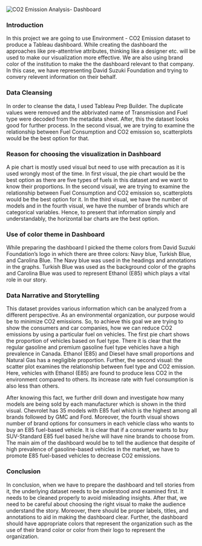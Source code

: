 ![CO2 Emission Analysis- Dashboard](https://user-images.githubusercontent.com/109762085/201790168-b9eaa07b-f1b8-484c-849c-62d0989bf74a.png)

### Introduction
In this project we are going to use Environment - CO2 Emission dataset to produce a Tableau dashboard. While creating the dashboard the approaches like pre-attentrive attributes, thinking like a designer etc. will be used to make our visualization more effective. We are also using brand color of the institution to make the the dashboard relevant to that company. In this case, we have representing David Suzuki Foundation and trying to convery relevent information on their behalf.

### Data Cleansing
In order to cleanse the data, I used Tableau Prep Builder. The duplicate values were removed and the abbrivated name of Transmission and Fuel type were decoded from the metadata sheet. After, this the dataset looks good for further process. In the second visual, we are trying to examine the relationship between Fuel Consumption and CO2 emission so, scatterplots would be the best option for that. 

### Reason for choosing the visualization in Dashboard
A pie chart is mostly used visual but need to use with precaution as it is used wrongly most of the time. In first visual, the pie chart would be the best option as there are five types of fuels in this dataset and we want to know their proportions. In the second visual, we are trying to examine the relationship between Fuel Consumption and CO2 emission so, scatterplots would be the best option for it. In the third visual, we have the number of models and in the fourth visual, we have the number of brands which are categorical variables. Hence, to present that information simply and understandably, the horizontal bar charts are the best option.

### Use of color theme in Dashboard
While preparing the dashboard I picked the theme colors from David Suzuki Foundation’s logo in which there are three colors: Navy blue, Turkish Blue, and Carolina Blue. The Navy blue was used in the headings and annotations in the graphs. Turkish Blue was used as the background color of the graphs and Carolina Blue was used to represent Ethanol (E85) which plays a vital role in our story.

### Data Narrative and Storytelling
This dataset provides various information which can be analyzed from a different perspective. As an environmental organization, our purpose would be to minimize CO2 emissions. So, to achieve this goal we are trying to show the consumers and car companies, how we can reduce CO2 emissions by using a particular fuel on vehicles. The first pie chart shows the proportion of vehicles based on fuel type. There it is clear that the regular gasoline and premium gasoline fuel type vehicles have a high prevalence in Canada. Ethanol (E85) and Diesel have small proportions and Natural Gas has a negligible proportion. Further, the second visual: the scatter plot examines the relationship between fuel type and CO2 emission. Here, vehicles with Ethanol (E85) are found to produce less CO2 in the environment compared to others. Its increase rate with fuel consumption is also less than others.

After knowing this fact, we further drill down and investigate how many models are being sold by each manufacturer which is shown in the third visual. Chevrolet has 35 models with E85 fuel which is the highest among all brands followed by GMC and Ford. Moreover, the fourth visual shows number of brand options for consumers in each vehicle class who wants to buy an E85 fuel-based vehicle. It is clear that if a consumer wants to buy SUV-Standard E85 fuel based he/she will have nine brands to choose from. The main aim of the dashboard would be to tell the audience that despite of high prevalence of gasoline-based vehicles in the market, we have to promote E85 fuel-based vehicles to decrease CO2 emissions.

### Conclusion
In conclusion, when we have to prepare the dashboard and tell stories from it, the underlying dataset needs to be understood and examined first. It needs to be cleaned properly to avoid misleading insights. After that, we need to be careful about choosing the right visual to make the audience understand the story. Moreover, there should be proper labels, titles, and annotations to aid in making the dashboard clear. Further, the dashboard should have appropriate colors that represent the organization such as the use of their brand color or color from their logo to represent the organization.
